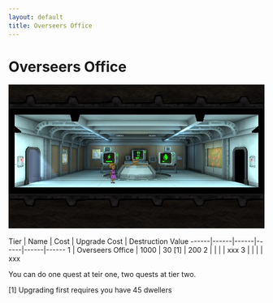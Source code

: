 ```yaml
---
layout: default
title: Overseers Office
---
```

# Overseers Office

![Radio Station](img/t1images/doubleoverseersoffice.jpg)

Tier | Name | Cost | Upgrade Cost | Destruction Value
------|------|------|------|------|------
1 | Overseers Office | 1000 | 30 [1] | 200
2 | | | | xxx
3 | | | | xxx

You can do one quest at teir one, two quests at tier two.

[1] Upgrading first requires you have 45 dwellers
